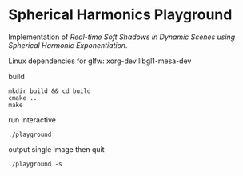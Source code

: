 # Spherical Harmonics Playground

Implementation of *Real-time Soft Shadows in Dynamic Scenes using Spherical Harmonic Exponentiation*.



Linux dependencies for glfw: xorg-dev libgl1-mesa-dev

build

```
mkdir build && cd build
cmake ..
make
```

run interactive

```
./playground
```

output single image then quit

```
./playground -s
```

